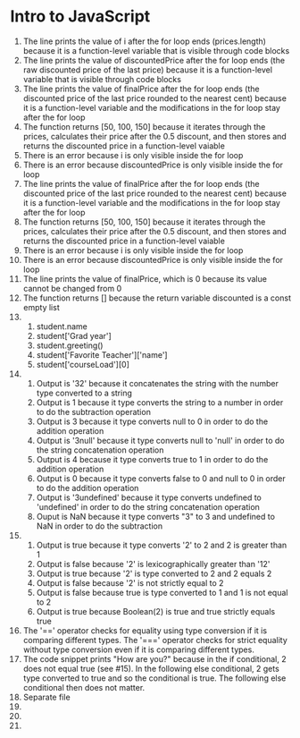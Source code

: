 # Intro to JavaScript
<ol>
  <li>The line prints the value of i after the for loop ends (prices.length) because it is a function-level variable that is visible through code blocks</li>
  <li>The line prints the value of discountedPrice after the for loop ends (the raw discounted price of the last price) because it is a function-level variable that is visible through code blocks</li>
  <li>The line prints the value of finalPrice after the for loop ends (the discounted price of the last price rounded to the nearest cent) because it is a function-level variable and the modifications in the for loop stay after the for loop</li>
  <li>The function returns [50, 100, 150] because it iterates through the prices, calculates their price after the 0.5 discount, and then stores and returns the discounted price in a function-level vaiable</li>
  <li>There is an error because i is only visible inside the for loop</li>
  <li>There is an error because discountedPrice is only visible inside the for loop</li>
  <li>The line prints the value of finalPrice after the for loop ends (the discounted price of the last price rounded to the nearest cent) because it is a function-level variable and the modifications in the for loop stay after the for loop</li>
  <li>The function returns [50, 100, 150] because it iterates through the prices, calculates their price after the 0.5 discount, and then stores and returns the discounted price in a function-level vaiable</li>
  <li>There is an error because i is only visible inside the for loop</li>
  <li>There is an error because discountedPrice is only visible inside the for loop</li>
  <li>The line prints the value of finalPrice, which is 0 because its value cannot be changed from 0</li>
  <li>The function returns [] because the return variable discounted is a const empty list</li>
  <li>
    <ol>
      <li>student.name</li>
      <li>student['Grad year']</li>
      <li>student.greeting()</li>
      <li>student['Favorite Teacher']['name']</li>
      <li>student['courseLoad'][0]</li>
    </ol>
  </li>
  <li>
    <ol>
      <li>Output is '32' because it concatenates the string with the number type converted to a string</li>
      <li>Output is 1 because it type converts the string to a number in order to do the subtraction operation</li>
      <li>Output is 3 because it type converts null to 0 in order to do the addition operation</li>
      <li>Output is '3null' because it type converts null to 'null' in order to do the string concatenation operation</li>
      <li>Output is 4 because it type converts true to 1 in order to do the addition operation</li>
      <li>Output is 0 because it type converts false to 0 and null to 0 in order to do the addition operation</li>
      <li>Output is '3undefined' because it type converts undefined to 'undefined' in order to do the string concatenation operation</li>
      <li>Ouput is NaN because it type converts "3" to 3 and undefined to NaN in order to do the subtraction </li>
    </ol>
  </li>
  <li>
    <ol>
      <li>Output is true because it type converts '2' to 2 and 2 is greater than 1</li>
      <li>Output is false because '2' is lexicographically greater than '12'</li>
      <li>Output is true because '2' is type converted to 2 and 2 equals 2</li>
      <li>Output is false because '2' is not strictly equal to 2</li>
      <li>Output is false because true is type converted to 1 and 1 is not equal to 2</li>
      <li>Output is true because Boolean(2) is true and true strictly equals true</li>
    </ol>
  </li>
  <li>The '==' operator checks for equality using type conversion if it is comparing different types. The '===' operator checks for strict equality without type conversion even if it is comparing different types. </li>
  <li>The code snippet prints "How are you?" because in the if conditional, 2 does not equal true (see #15). In the following else conditional, 2 gets type converted to true and so the conditional is true. The following else conditional then does not matter.</li>
  <li>Separate file</li>
  <li></li>
  <li></li>
  <li></li>
</ol>
